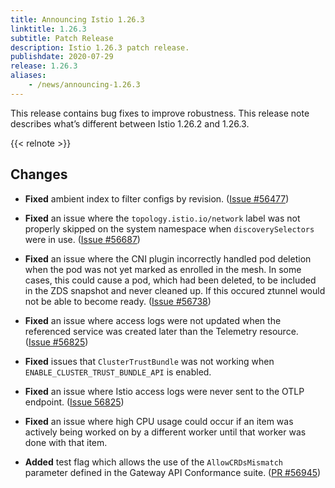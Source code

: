 ```yaml
---
title: Announcing Istio 1.26.3
linktitle: 1.26.3
subtitle: Patch Release
description: Istio 1.26.3 patch release.
publishdate: 2020-07-29
release: 1.26.3
aliases:
    - /news/announcing-1.26.3
---
```


This release contains bug fixes to improve robustness. This release note describes what’s different between Istio 1.26.2 and 1.26.3.

{{< relnote >}}

## Changes

- **Fixed** ambient index to filter configs by revision.
  ([Issue #56477](https://github.com/istio/istio/issues/56477))

- **Fixed** an issue where the `topology.istio.io/network` label was not properly skipped on the system namespace when `discoverySelectors` were in use.
  ([Issue #56687](https://github.com/istio/istio/issues/56687))

- **Fixed** an issue where the CNI plugin incorrectly handled pod deletion when the pod was not yet marked as enrolled in the mesh. In some cases, this could cause a pod, which had been deleted, to be included in the ZDS snapshot and never cleaned up. If this occured ztunnel would not be able to become ready.  ([Issue #56738](https://github.com/istio/istio/issues/56738))

- **Fixed** an issue where access logs were not updated when the referenced service was created later than the Telemetry resource.  ([Issue #56825](https://github.com/istio/istio/issues/56825))

- **Fixed** issues that `ClusterTrustBundle` was not working when `ENABLE_CLUSTER_TRUST_BUNDLE_API` is enabled.

- **Fixed** an issue where Istio access logs were never sent to the OTLP endpoint.  ([Issue 56825](https://github.com/istio/istio/issues/56825))

- **Fixed** an issue where high CPU usage could occur if an item was actively being worked on by a different worker until that worker was done with that item.

- **Added** test flag which allows the use of the `AllowCRDsMismatch` parameter defined in the Gateway API Conformance suite. ([PR #56945](https://github.com/istio/istio/pull/56945))
